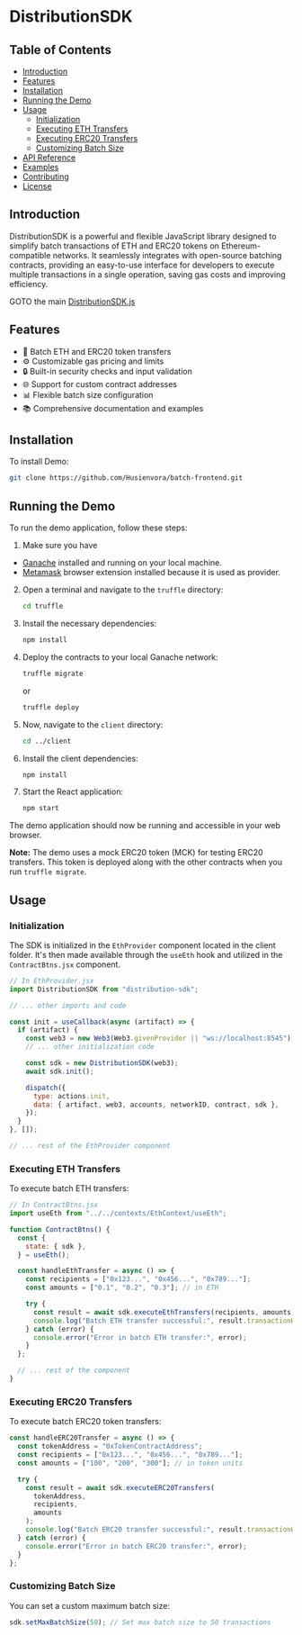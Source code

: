 # DistributionSDK

## Table of Contents

- [Introduction](#introduction)
- [Features](#features)
- [Installation](#installation)
- [Running the Demo](#running-the-demo)
- [Usage](#usage)
  - [Initialization](#initialization)
  - [Executing ETH Transfers](#executing-eth-transfers)
  - [Executing ERC20 Transfers](#executing-erc20-transfers)
  - [Customizing Batch Size](#customizing-batch-size)
- [API Reference](#api-reference)
- [Examples](#examples)
- [Contributing](#contributing)
- [License](#license)

## Introduction

DistributionSDK is a powerful and flexible JavaScript library designed to simplify batch transactions of ETH and ERC20 tokens on Ethereum-compatible networks. It seamlessly integrates with open-source batching contracts, providing an easy-to-use interface for developers to execute multiple transactions in a single operation, saving gas costs and improving efficiency.

GOTO the main [DistributionSDK.js](https://github.com/Husienvora/batch-frontend/blob/master/client/src/sdk/distributionSDK.js)

## Features

- 🚀 Batch ETH and ERC20 token transfers
- ⚙️ Customizable gas pricing and limits
- 🔒 Built-in security checks and input validation
- 🌐 Support for custom contract addresses
- 📊 Flexible batch size configuration
- 📚 Comprehensive documentation and examples

## Installation

To install Demo:

```bash
git clone https://github.com/Husienvora/batch-frontend.git
```

## Running the Demo

To run the demo application, follow these steps:

1. Make sure you have

- [Ganache](https://trufflesuite.com/ganache/) installed and running on your local machine.
- [Metamask](https://chromewebstore.google.com/detail/nkbihfbeogaeaoehlefnkodbefgpgknn) browser extension installed because it is used as provider.

2. Open a terminal and navigate to the `truffle` directory:

   ```bash
   cd truffle
   ```

3. Install the necessary dependencies:

   ```bash
   npm install
   ```

4. Deploy the contracts to your local Ganache network:

   ```bash
   truffle migrate
   ```

   or

   ```bash
   truffle deploy
   ```

5. Now, navigate to the `client` directory:

   ```bash
   cd ../client
   ```

6. Install the client dependencies:

   ```bash
   npm install
   ```

7. Start the React application:
   ```bash
   npm start
   ```

The demo application should now be running and accessible in your web browser.

**Note:** The demo uses a mock ERC20 token (MCK) for testing ERC20 transfers. This token is deployed along with the other contracts when you run `truffle migrate`.

## Usage

### Initialization

The SDK is initialized in the `EthProvider` component located in the client folder. It's then made available through the `useEth` hook and utilized in the `ContractBtns.jsx` component.

```javascript
// In EthProvider.jsx
import DistributionSDK from "distribution-sdk";

// ... other imports and code

const init = useCallback(async (artifact) => {
  if (artifact) {
    const web3 = new Web3(Web3.givenProvider || "ws://localhost:8545");
    // ... other initialization code

    const sdk = new DistributionSDK(web3);
    await sdk.init();

    dispatch({
      type: actions.init,
      data: { artifact, web3, accounts, networkID, contract, sdk },
    });
  }
}, []);

// ... rest of the EthProvider component
```

### Executing ETH Transfers

To execute batch ETH transfers:

```javascript
// In ContractBtns.jsx
import useEth from "../../contexts/EthContext/useEth";

function ContractBtns() {
  const {
    state: { sdk },
  } = useEth();

  const handleEthTransfer = async () => {
    const recipients = ["0x123...", "0x456...", "0x789..."];
    const amounts = ["0.1", "0.2", "0.3"]; // in ETH

    try {
      const result = await sdk.executeEthTransfers(recipients, amounts);
      console.log("Batch ETH transfer successful:", result.transactionHash);
    } catch (error) {
      console.error("Error in batch ETH transfer:", error);
    }
  };

  // ... rest of the component
}
```

### Executing ERC20 Transfers

To execute batch ERC20 token transfers:

```javascript
const handleERC20Transfer = async () => {
  const tokenAddress = "0xTokenContractAddress";
  const recipients = ["0x123...", "0x456...", "0x789..."];
  const amounts = ["100", "200", "300"]; // in token units

  try {
    const result = await sdk.executeERC20Transfers(
      tokenAddress,
      recipients,
      amounts
    );
    console.log("Batch ERC20 transfer successful:", result.transactionHash);
  } catch (error) {
    console.error("Error in batch ERC20 transfer:", error);
  }
};
```

### Customizing Batch Size

You can set a custom maximum batch size:

```javascript
sdk.setMaxBatchSize(50); // Set max batch size to 50 transactions
```
